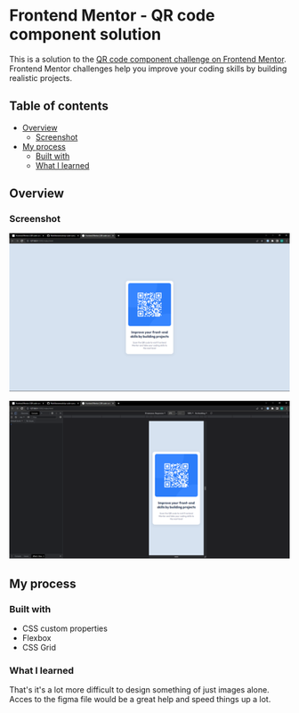 # Frontend Mentor - QR code component solution

This is a solution to the [QR code component challenge on Frontend Mentor](https://www.frontendmentor.io/challenges/qr-code-component-iux_sIO_H). Frontend Mentor challenges help you improve your coding skills by building realistic projects. 

## Table of contents

- [Overview](#overview)
  - [Screenshot](#screenshot)
- [My process](#my-process)
  - [Built with](#built-with)
  - [What I learned](#what-i-learned)

## Overview

### Screenshot

![](/screenshots/screenshot-desktop.png)

![](/screenshots/screenshot-mobile.png)

## My process

### Built with

- CSS custom properties
- Flexbox
- CSS Grid

### What I learned

That's it's a lot more difficult to design something of just images alone. Acces to the figma file would be a great help and speed things up a lot.
